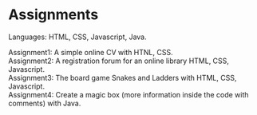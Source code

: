 # Assignments

Languages: HTML, CSS, Javascript, Java.

Assignment1: A simple online CV with HTNL, CSS.<br>
Assignment2: A registration forum for an online library HTML, CSS, Javascript.<br>
Assignment3: The board game Snakes and Ladders with HTML, CSS, Javascript.<br>
Assignment4: Create a magic box (more information inside the code with comments) with Java.<br>
